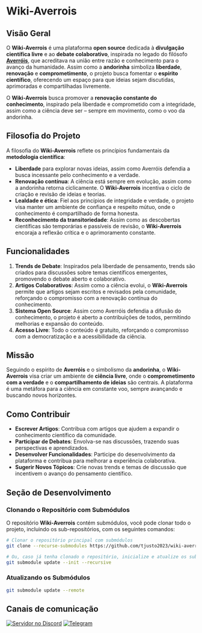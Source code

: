 # Wiki-Averrois

## Visão Geral

O **Wiki-Averrois** é uma plataforma **open source** dedicada à **divulgação científica livre** e ao **debate colaborativo**, inspirada no legado do filósofo [**Averróis**](./averrois.md), que acreditava na união entre razão e conhecimento para o avanço da humanidade. Assim como a **andorinha** simboliza **liberdade**, **renovação** e **comprometimento**, o projeto busca fomentar o **espírito científico**, oferecendo um espaço para que ideias sejam discutidas, aprimoradas e compartilhadas livremente.

O **Wiki-Averrois** busca promover a **renovação constante do conhecimento**, inspirado pela liberdade e comprometido com a integridade, assim como a ciência deve ser – sempre em movimento, como o voo da andorinha.

## Filosofia do Projeto

A filosofia do **Wiki-Averrois** reflete os princípios fundamentais da **metodologia científica**:
- **Liberdade** para explorar novas ideias, assim como Averróis defendia a busca incessante pelo conhecimento e a verdade.
- **Renovação contínua**: A ciência está sempre em evolução, assim como a andorinha retorna ciclicamente. O **Wiki-Averrois** incentiva o ciclo de criação e revisão de ideias e teorias.
- **Lealdade e ética**: Fiel aos princípios de integridade e verdade, o projeto visa manter um ambiente de confiança e respeito mútuo, onde o conhecimento é compartilhado de forma honesta.
- **Reconhecimento da transitoriedade**: Assim como as descobertas científicas são temporárias e passíveis de revisão, o **Wiki-Averrois** encoraja a reflexão crítica e o aprimoramento constante.

## Funcionalidades

1. **Trends de Debate**: Inspirados pela liberdade de pensamento, trends são criados para discussões sobre temas científicos emergentes, promovendo o debate aberto e colaborativo.
2. **Artigos Colaborativos**: Assim como a ciência evolui, o **Wiki-Averrois** permite que artigos sejam escritos e revisados pela comunidade, reforçando o compromisso com a renovação contínua do conhecimento.
3. **Sistema Open Source**: Assim como Averróis defendia a difusão do conhecimento, o projeto é aberto a contribuições de todos, permitindo melhorias e expansão do conteúdo.
4. **Acesso Livre**: Todo o conteúdo é gratuito, reforçando o compromisso com a democratização e a acessibilidade da ciência.

## Missão

Seguindo o espírito de **Averróis** e o simbolismo da **andorinha**, o **Wiki-Averrois** visa criar um ambiente de **ciência livre**, onde o **comprometimento com a verdade** e o **compartilhamento de ideias** são centrais. A plataforma é uma metáfora para a ciência em constante voo, sempre avançando e buscando novos horizontes.

## Como Contribuir

- **Escrever Artigos**: Contribua com artigos que ajudem a expandir o conhecimento científico da comunidade.
- **Participar de Debates**: Envolva-se nas discussões, trazendo suas perspectivas e aprendizados.
- **Desenvolver Funcionalidades**: Participe do desenvolvimento da plataforma e contribua para melhorar a experiência colaborativa.
- **Sugerir Novos Tópicos**: Crie novas trends e temas de discussão que incentivem o avanço do pensamento científico.


## Seção de Desenvolvimento

### Clonando o Repositório com Submódulos

O repositório **Wiki-Averrois** contém submódulos, você pode clonar todo o projeto, incluindo os sub-repositórios, com os seguintes comandos:

```bash
# Clonar o repositório principal com submódulos 
git clone --recurse-submodules https://github.com/tjusto2023/wiki-averrois.git
```

```bash
# Ou, caso já tenha clonado o repositório, inicialize e atualize os submódulos
git submodule update --init --recursive
```

### Atualizando os Submódulos

```bash
git submodule update --remote
```

## Canais de comunicação

[![Servidor no Discord](https://img.shields.io/badge/Discord-7289DA?style=for-the-badge&logo=discord&logoColor=white)](https://discord.gg/s5JFZE2gtH)
[![Telegram](https://img.shields.io/badge/Telegram-2CA5E0?style=for-the-badge&logo=telegram&logoColor=white)](https://t.me/+XzKEsUWJe4RmYjgx)